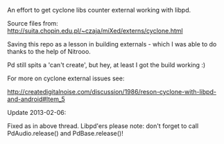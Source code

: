 An effort to get cyclone libs counter external working with libpd.

Source files from: http://suita.chopin.edu.pl/~czaja/miXed/externs/cyclone.html

Saving this repo as a lesson in building externals - which I was able to do thanks to the help of Nitrooo.

Pd still spits a 'can't create', but hey, at least I got the build working :)

For more on cyclone external issues see:

http://createdigitalnoise.com/discussion/1986/reson-cyclone-with-libpd-and-android#Item_5

Update 2013-02-06:

Fixed as in above thread. Libpd'ers please note: don't forget to call PdAudio.release() and PdBase.release()!

